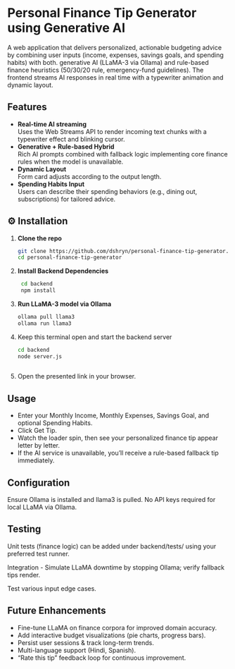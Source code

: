 # Personal Finance Tip Generator using Generative AI

A web application that delivers personalized, actionable budgeting advice by combining user inputs (income, expenses, savings goals, and spending habits) with both. generative AI (LLaMA-3 via Ollama) and rule-based finance heuristics (50/30/20 rule, emergency-fund guidelines). The frontend streams AI responses in real time with a typewriter animation and dynamic layout.


## Features

- **Real-time AI streaming**  
  Uses the Web Streams API to render incoming text chunks with a typewriter effect and blinking cursor.
- **Generative + Rule-based Hybrid**  
  Rich AI prompts combined with fallback logic implementing core finance rules when the model is unavailable.
- **Dynamic Layout**  
  Form card adjusts according to the output length.
- **Spending Habits Input**  
  Users can describe their spending behaviors (e.g., dining out, subscriptions) for tailored advice.



## ⚙️ Installation

1. **Clone the repo**  
   ```bash
   git clone https://github.com/dshryn/personal-finance-tip-generator.git
   cd personal-finance-tip-generator

2. **Install Backend Dependencies**
   ```bash
    cd backend
    npm install

3. **Run LLaMA-3 model via Ollama**
    ```bash
    ollama pull llama3
    ollama run llama3

4. Keep this terminal open and start the backend server
    ```bash
    cd backend
    node server.js
  
5. Open the presented link in your browser.



## Usage

- Enter your Monthly Income, Monthly Expenses, Savings Goal, and optional Spending Habits.
- Click Get Tip.
- Watch the loader spin, then see your personalized finance tip appear letter by letter.
- If the AI service is unavailable, you’ll receive a rule-based fallback tip immediately.
  

## Configuration

Ensure Ollama is installed and llama3 is pulled.
No API keys required for local LLaMA via Ollama.


## Testing
Unit tests (finance logic) can be added under backend/tests/ using your preferred test runner.

Integration - Simulate LLaMA downtime by stopping Ollama; verify fallback tips render.

Test various input edge cases.

## Future Enhancements

- Fine-tune LLaMA on finance corpora for improved domain accuracy.
- Add interactive budget visualizations (pie charts, progress bars).
- Persist user sessions & track long-term trends.
- Multi-language support (Hindi, Spanish).
- “Rate this tip” feedback loop for continuous improvement.


